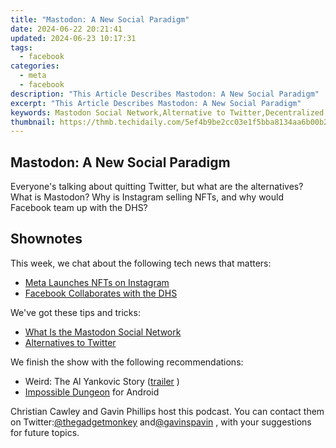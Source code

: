 ```yaml
---
title: "Mastodon: A New Social Paradigm"
date: 2024-06-22 20:21:41
updated: 2024-06-23 10:17:31
tags:
  - facebook
categories:
  - meta
  - facebook
description: "This Article Describes Mastodon: A New Social Paradigm"
excerpt: "This Article Describes Mastodon: A New Social Paradigm"
keywords: Mastodon Social Network,Alternative to Twitter,Decentralized Social Platform,Open Source Chat App,Peer-to-Peer Connections,New Social Paradigm,NextGen Social Media
thumbnail: https://thmb.techidaily.com/5ef4b9be2cc03e1f5bba8134aa6b00b2355f4bf8946df71748d869f7b05769b2.jpg
---
```


## Mastodon: A New Social Paradigm

 Everyone's talking about quitting Twitter, but what are the alternatives? What is Mastodon? Why is Instagram selling NFTs, and why would Facebook team up with the DHS?

## Shownotes

This week, we chat about the following tech news that matters:

* [Meta Launches NFTs on Instagram](https://www.makeuseof.com/meta-pushes-instagram-nfts-who-is-buying/)
* [Facebook Collaborates with the DHS](https://www.makeuseof.com/leaked-documents-show-facebooks-collaboration-with-dhs-to-police-misinformation/)

We've got these tips and tricks:

* [What Is the Mastodon Social Network](https://www.makeuseof.com/tag/mastodon-know-social-network/)
* [Alternatives to Twitter](https://www.makeuseof.com/tag/twitter-alternative-social-networks/)

We finish the show with the following recommendations:

* Weird: The Al Yankovic Story ([trailer](https://www.youtube.com/watch?v=RyYZOtAxYKY) )
* [Impossible Dungeon](https://www.anrdoezrs.net/links/7251228/type/dlg/sid/UUmuoUeUpU2017959/https://play.google.com/store/apps/details?id=com.minmaxia.impossible&gl=KR) for Android

 Christian Cawley and Gavin Phillips host this podcast. You can contact them on Twitter:[@thegadgetmonkey](https://twitter.com/thegadgetmonkey) and[@gavinspavin](https://twitter.com/gavinspavin) , with your suggestions for future topics.


<ins class="adsbygoogle"
     style="display:block"
     data-ad-format="autorelaxed"
     data-ad-client="ca-pub-7571918770474297"
     data-ad-slot="1223367746"></ins>



<ins class="adsbygoogle"
     style="display:block"
     data-ad-client="ca-pub-7571918770474297"
     data-ad-slot="8358498916"
     data-ad-format="auto"
     data-full-width-responsive="true"></ins>
